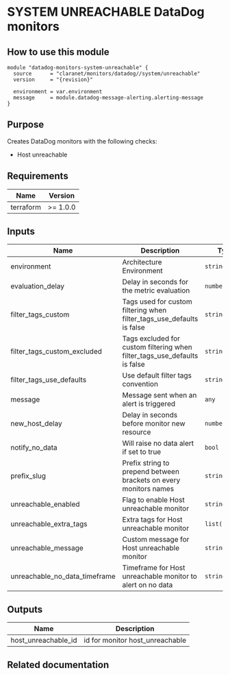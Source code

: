 # SYSTEM UNREACHABLE DataDog monitors

## How to use this module

```hcl
module "datadog-monitors-system-unreachable" {
  source      = "claranet/monitors/datadog//system/unreachable"
  version     = "{revision}"

  environment = var.environment
  message     = module.datadog-message-alerting.alerting-message
}

```

## Purpose

Creates DataDog monitors with the following checks:

- Host unreachable

## Requirements

| Name      | Version  |
| --------- | -------- |
| terraform | >= 1.0.0 |

## Inputs

| Name                          | Description                                                               | Type           | Default  | Required |
| ----------------------------- | ------------------------------------------------------------------------- | -------------- | -------- | :------: |
| environment                   | Architecture Environment                                                  | `string`       | n/a      |   yes    |
| evaluation_delay              | Delay in seconds for the metric evaluation                                | `number`       | `15`     |    no    |
| filter_tags_custom            | Tags used for custom filtering when filter_tags_use_defaults is false     | `string`       | `"*"`    |    no    |
| filter_tags_custom_excluded   | Tags excluded for custom filtering when filter_tags_use_defaults is false | `string`       | `""`     |    no    |
| filter_tags_use_defaults      | Use default filter tags convention                                        | `string`       | `"true"` |    no    |
| message                       | Message sent when an alert is triggered                                   | `any`          | n/a      |   yes    |
| new_host_delay                | Delay in seconds before monitor new resource                              | `number`       | `300`    |    no    |
| notify_no_data                | Will raise no data alert if set to true                                   | `bool`         | `true`   |    no    |
| prefix_slug                   | Prefix string to prepend between brackets on every monitors names         | `string`       | `""`     |    no    |
| unreachable_enabled           | Flag to enable Host unreachable monitor                                   | `string`       | `"true"` |    no    |
| unreachable_extra_tags        | Extra tags for Host unreachable monitor                                   | `list(string)` | `[]`     |    no    |
| unreachable_message           | Custom message for Host unreachable monitor                               | `string`       | `""`     |    no    |
| unreachable_no_data_timeframe | Timeframe for Host unreachable monitor to alert on no data                | `string`       | `20`     |    no    |

## Outputs

| Name                | Description                     |
| ------------------- | ------------------------------- |
| host_unreachable_id | id for monitor host_unreachable |

## Related documentation
